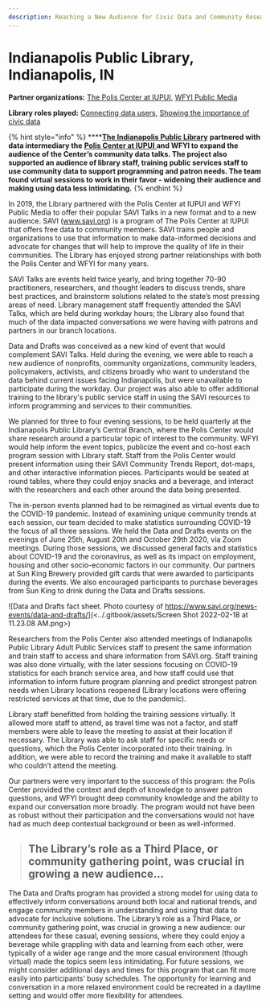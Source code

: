 ```yaml
---
description: Reaching a New Audience for Civic Data and Community Research
---
```


# Indianapolis Public Library, Indianapolis, IN

**Partner organizations:** [The Polis Center at IUPUI](https://polis.iupui.edu), [WFYI Public Media](https://www.wfyi.org)

**Library roles played:** [Connecting data users](../library-roles/connecting-data-users.md), [Showing the importance of civic data](../library-roles/showing-importance-civic-data.md)

{% hint style="info" %}
****[**The Indianapolis Public Library**](https://www.indypl.org) **partnered with data intermediary the** [**Polis Center at IUPUI** ](https://polis.iupui.edu)**and WFYI to expand the audience of the Center’s community data talks. The project also supported an audience of library staff, training public services staff to use community data to support programming and patron needs.  The team found virtual sessions to work in their favor - widening their audience and making using data less intimidating.**&#x20;
{% endhint %}

In 2019, the Library partnered with the Polis Center at IUPUI and WFYI Public Media to offer their popular SAVI Talks in a new format and to a new audience. SAVI (www.savi.org) is a program of The Polis Center at IUPUI that offers free data to community members. SAVI trains people and organizations to use that information to make data-informed decisions and advocate for changes that will help to improve the quality of life in their communities. The Library has enjoyed strong partner relationships with both the Polis Center and WFYI for many years.

SAVI Talks are events held twice yearly, and bring together 70-90 practitioners, researchers, and thought leaders to discuss trends, share best practices, and brainstorm solutions related to the state’s most pressing areas of need. Library management staff frequently attended the SAVI Talks, which are held during workday hours; the Library also found that much of the data impacted conversations we were having with patrons and partners in our branch locations.

Data and Drafts was conceived as a new kind of event that would complement SAVI Talks. Held during the evening, we were able to reach a new audience of nonprofits, community organizations, community leaders, policymakers, activists, and citizens broadly who want to understand the data behind current issues facing Indianapolis, but were unavailable to participate during the workday. Our project was also able to offer additional training to the library's public service staff in using the SAVI resources to inform programming and services to their communities.

We planned for three to four evening sessions, to be held quarterly at the Indianapolis Public Library’s Central Branch, where the Polis Center would share research around a particular topic of interest to the community. WFYI would help inform the event topics, publicize the event and co-host each program session with Library staff. Staff from the Polis Center would present information using their SAVI Community Trends Report, dot-maps, and other interactive information pieces. Participants would be seated at round tables, where they could enjoy snacks and a beverage, and interact with the researchers and each other around the data being presented.

The in-person events planned had to be reimagined as virtual events due to the COVID-19 pandemic. Instead of examining unique community trends at each session, our team decided to make statistics surrounding COVID-19 the focus of all three sessions. We held the Data and Drafts events on the evenings of June 25th, August 20th and October 29th 2020, via Zoom meetings. During those sessions, we discussed general facts and statistics about COVID-19 and the coronavirus, as well as its impact on employment, housing and other socio-economic factors in our community. Our partners at Sun King Brewery provided gift cards that were awarded to participants during the events. We also encouraged participants to purchase beverages from Sun King to drink during the Data and Drafts sessions.

![Data and Drafts fact sheet.  Photo courtesy of https://www.savi.org/news-events/data-and-drafts/](<../.gitbook/assets/Screen Shot 2022-02-18 at 11.23.08 AM.png>)

Researchers from the Polis Center also attended meetings of Indianapolis Public Library Adult Public Services staff to present the same information and train staff to access and share information from SAVI.org. Staff training was also done virtually, with the later sessions focusing on COVID-19 statistics for each branch service area, and how staff could use that information to inform future program planning and predict strongest patron needs when Library locations reopened (Library locations were offering restricted services at that time, due to the pandemic).

Library staff benefitted from holding the training sessions virtually. It allowed more staff to attend, as travel time was not a factor, and staff members were able to leave the meeting to assist at their location if necessary. The Library was able to ask staff for specific needs or questions, which the Polis Center incorporated into their training. In addition, we were able to record the training and make it available to staff who couldn’t attend the meeting.

Our partners were very important to the success of this program: the Polis Center provided the context and depth of knowledge to answer patron questions, and WFYI brought deep community knowledge and the ability to expand our conversation more broadly. The program would not have been as robust without their participation and the conversations would not have had as much deep contextual background or been as well-informed.

> ## The Library’s role as a Third Place, or community gathering point, was crucial in growing a new audience...

The Data and Drafts program has provided a strong model for using data to effectively inform conversations around both local and national trends, and engage community members in understanding and using that data to advocate for inclusive solutions. The Library’s role as a Third Place, or community gathering point, was crucial in growing a new audience: our attendees for these casual, evening sessions, where they could enjoy a beverage while grappling with data and learning from each other, were typically of a wider age range and the more casual environment (though virtual) made the topics seem less intimidating. For future sessions, we might consider additional days and times for this program that can fit more easily into participants’ busy schedules. The opportunity for learning and conversation in a more relaxed environment could be recreated in a daytime setting and would offer more flexibility for attendees.
